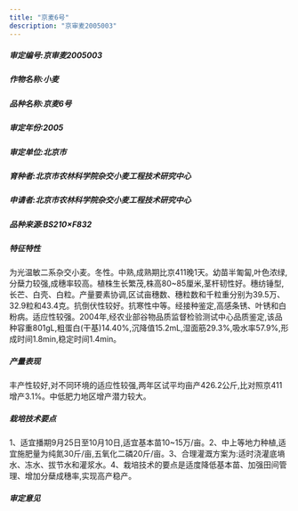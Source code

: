 ```yaml
---
title: "京麦6号"
description: "京审麦2005003"
---
```

##### 审定编号:京审麦2005003

##### 作物名称:小麦

##### 品种名称:京麦6号

##### 审定年份:2005

##### 审定单位:北京市

##### 育种者:北京市农林科学院杂交小麦工程技术研究中心

##### 申请者:北京市农林科学院杂交小麦工程技术研究中心

##### 品种来源:BS210×F832

##### 特征特性
为光温敏二系杂交小麦。冬性。中熟,成熟期比京411晚1天。幼苗半匍匐,叶色浓绿,分蘖力较强,成穗率较高。植株生长繁茂,株高80~85厘米,茎杆韧性好。穗纺锤型,长芒、白壳、白粒。产量要素协调,区试亩穗数、穗粒数和千粒重分别为39.5万、32.9粒和43.4克。抗倒伏性较好。抗寒性中等。经接种鉴定,高感条锈、叶锈和白粉病。适应性较强。2004年,经农业部谷物品质监督检验测试中心品质鉴定,该品种容重801gL,粗蛋白(干基)14.40%,沉降值15.2mL,湿面筋29.3%,吸水率57.9%,形成时间1.8min,稳定时间1.4min。

##### 产量表现
丰产性较好,对不同环境的适应性较强,两年区试平均亩产426.2公斤,比对照京411增产3.1%。中低肥力地区增产潜力较大。

##### 栽培技术要点
1、适宜播期9月25日至10月10日,适宜基本苗10~15万/亩。2、中上等地力种植,适宜施肥量为纯氮30斤/亩,五氧化二磷20斤/亩。3、合理灌溉方案为:适时浇灌底墒水、冻水、拔节水和灌浆水。4、栽培技术的要点是适度降低基本苗、加强田间管理、增加分蘖成穗率,实现高产稳产。

##### 审定意见

